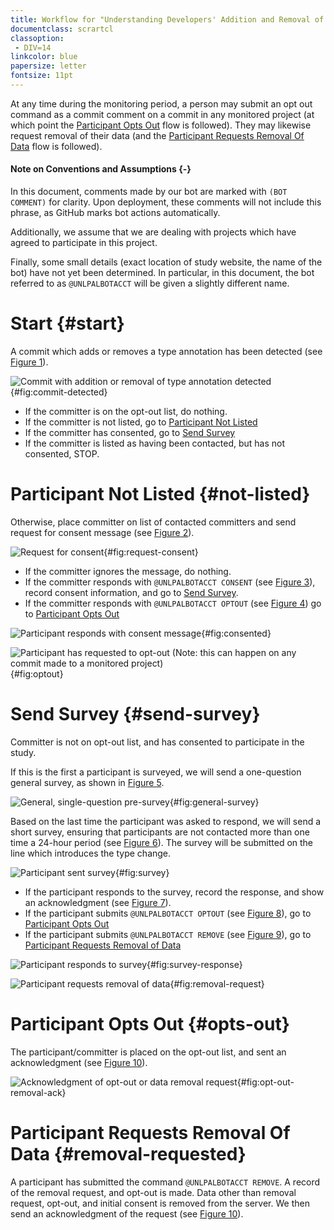 ```yaml
---
title: Workflow for "Understanding Developers' Addition and Removal of Type Annotations" (IRB 23988)
documentclass: scrartcl
classoption:
 - DIV=14
linkcolor: blue
papersize: letter
fontsize: 11pt
---
```


At any time during the monitoring period, a person may submit an opt out command as a commit comment on a commit in any monitored project (at which point the [Participant Opts Out](#opts-out) flow is followed).
They may likewise request removal of their data (and the [Participant Requests Removal Of Data](#removal-requested) flow is followed).

#### Note on Conventions and Assumptions {-}

In this document, comments made by our bot are marked with `(BOT COMMENT)` for clarity.
Upon deployment, these comments will not include this phrase, as GitHub marks bot actions automatically.

Additionally, we assume that we are dealing with projects which have agreed to participate in this project.

Finally, some small details (exact location of study website, the name of the bot) have not yet been determined.
In particular, in this document, the bot referred to as `@UNLPALBOTACCT` will be given a slightly different name.

# Start {#start}

A commit which adds or removes a type annotation has been detected (see [Figure 1](#fig:commit-detected)).

![Commit with addition or removal of type annotation detected](./commit-detected.png){#fig:commit-detected}

 - If the committer is on the opt-out list, do nothing.
 - If the committer is not listed, go to [Participant Not Listed](#not-listed)
 - If the committer has consented, go to [Send Survey](#send-survey)
 - If the committer is listed as having been contacted, but has not consented, STOP.

# Participant Not Listed {#not-listed}

Otherwise, place committer on list of contacted committers and send request for consent message (see [Figure 2](#fig:request-consent)).

![Request for consent](./request-consent.png){#fig:request-consent}

 - If the committer ignores the message, do nothing.
 - If the committer responds with `@UNLPALBOTACCT CONSENT` (see [Figure 3](#fig:consented)), record consent information, and go to [Send Survey](#send-survey).
 - If the committer responds with `@UNLPALBOTACCT OPTOUT` (see [Figure 4](#fig:optout)) go to [Participant Opts Out](#opts-out)
 
![Participant responds with consent message](./consented.png){#fig:consented}

![Participant has requested to opt-out (Note: this can happen on any commit made to a monitored project)](./optsout.png){#fig:optout}

# Send Survey {#send-survey}

Committer is not on opt-out list, and has consented to participate in the study.

If this is the first a participant is surveyed, we will send a one-question general survey, as shown in [Figure 5](#fig:general-survey).

![General, single-question pre-survey](./presurvey.png){#fig:general-survey}

Based on the last time the participant was asked to respond, we will send a short survey, ensuring that participants are not contacted more than one time a 24-hour period (see [Figure 6](#fig:survey)).
The survey will be submitted on the line which introduces the type change.

![Participant sent survey](./survey-sent.png){#fig:survey}

 - If the participant responds to the survey, record the response, and show an acknowledgment (see [Figure 7](#fig:survey-response)).
 - If the participant submits `@UNLPALBOTACCT OPTOUT` (see [Figure 8](#fig:optout)), go to [Participant Opts Out](#opts-out)
 - If the participant submits `@UNLPALBOTACCT REMOVE` (see [Figure 9](#fig:removal-request)), go to [Participant Requests Removal of Data](#removal-requested)
 
![Participant responds to survey](./survey-response.png){#fig:survey-response}
 
![Participant requests removal of data](./removal-request.png){#fig:removal-request}

# Participant Opts Out {#opts-out}

The participant/committer is placed on the opt-out list, and sent an acknowledgment (see [Figure 10](#fig:opt-out-removal-ack)).

![Acknowledgment of opt-out or data removal request](./acknowledgment-removal.png){#fig:opt-out-removal-ack}

# Participant Requests Removal Of Data {#removal-requested}

A participant has submitted the command `@UNLPALBOTACCT REMOVE`.
A record of the removal request, and opt-out is made.
Data other than removal request, opt-out, and initial consent is removed from the server.
We then send an acknowledgment of the request (see [Figure 10](#fig:opt-out-removal-ack)).
